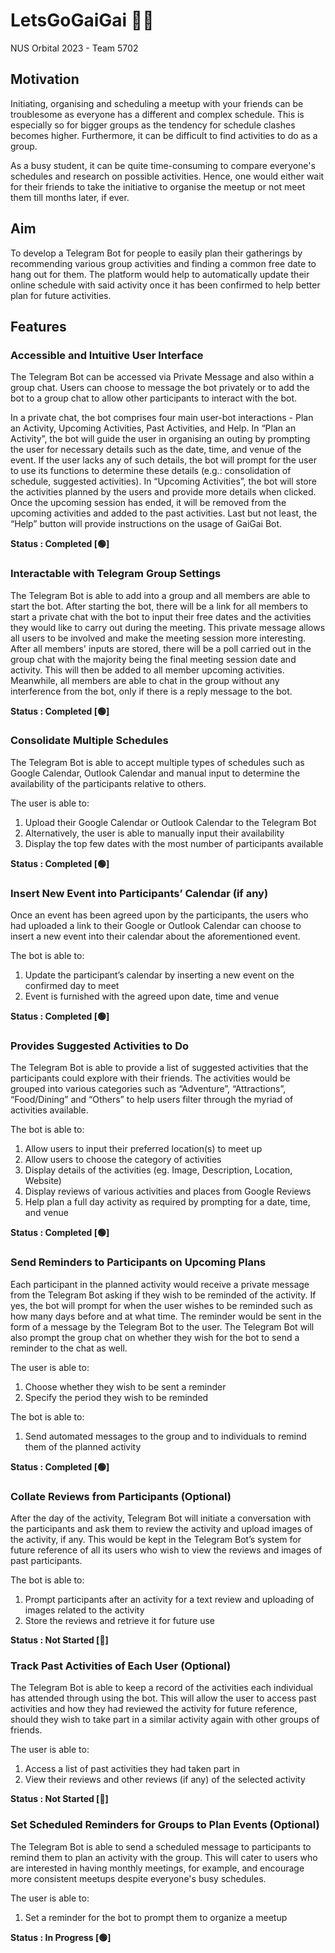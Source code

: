 # LetsGoGaiGai :dancing_women:
NUS Orbital 2023 - Team 5702

## Motivation
Initiating, organising and scheduling a meetup with your friends can be troublesome as everyone has a different and complex schedule. This is especially so for bigger groups as the tendency for schedule clashes becomes higher. Furthermore, it can be difficult to find activities to do as a group. 

As a busy student, it can be quite time-consuming to compare everyone's schedules and research on possible activities. Hence, one would either wait for their friends to take the initiative to organise the meetup or not meet them till months later, if ever.

## Aim
To develop a Telegram Bot for people to easily plan their gatherings by recommending various group activities and finding a common free date to hang out for them. The platform would help to automatically update their online schedule with said activity once it has been confirmed to help better plan for future activities.

## Features
### Accessible and Intuitive User Interface
The Telegram Bot can be accessed via Private Message and also within a group chat. Users can choose to message the bot privately or to add the bot to a group chat to allow other participants to interact with the bot.

In a private chat, the bot comprises four main user-bot interactions - Plan an Activity, Upcoming Activities, Past Activities, and Help. In “Plan an Activity”, the bot will guide the user in organising an outing by prompting the user for necessary details such as the date, time, and venue of the event. If the user lacks any of such details, the bot will prompt for the user to use its functions to determine these details (e.g.: consolidation of schedule, suggested activities). In “Upcoming Activities”, the bot will store the activities planned by the users and provide more details when clicked. Once the upcoming session has ended, it will be removed from the upcoming activities and added to the past activities. Last but not least, the “Help” button will provide instructions on the usage of GaiGai Bot.

**Status : Completed [:green_circle:]**

### Interactable with Telegram Group Settings
The Telegram Bot is able to add into a group and all members are able to start the bot. After starting the bot, there will be a link for all members to start a private chat with the bot to input their free dates and the activities they would like to carry out during the meeting. This private message allows all users to be involved and make the meeting session more interesting. After all members' inputs are stored, there will be a poll carried out in the group chat with the majority being the final meeting session date and activity. This will then be added to all member upcoming activities. Meanwhile, all members are able to chat in the group without any interference from the bot, only if there is a reply message to the bot. 

**Status : Completed [:green_circle:]**

### Consolidate Multiple Schedules
The Telegram Bot is able to accept multiple types of schedules such as Google Calendar, Outlook Calendar and manual input to determine the availability of the participants relative to others.

The user is able to:
1. Upload their Google Calendar or Outlook Calendar to the Telegram Bot
1. Alternatively, the user is able to manually input their availability
1. Display the top few dates with the most number of participants available

**Status : Completed [:green_circle:]**

### Insert New Event into Participants’ Calendar (if any)
Once an event has been agreed upon by the participants, the users who had uploaded a link to their Google or Outlook Calendar can choose to insert a new event into their calendar about the aforementioned event.

The bot is able to:
1. Update the participant’s calendar by inserting a new event on the confirmed day to meet
1. Event is furnished with the agreed upon date, time and venue

**Status : Completed [:green_circle:]**

### Provides Suggested Activities to Do
The Telegram Bot is able to provide a list of suggested activities that the participants could explore with their friends. The activities would be grouped into various categories such as “Adventure”, “Attractions”, “Food/Dining” and “Others” to help users filter through the myriad of activities available.

The bot is able to:
1. Allow users to input their preferred location(s) to meet up
1. Allow users to choose the category of activities 
1. Display details of the activities (eg. Image, Description, Location, Website)
1. Display reviews of various activities and places from Google Reviews
1. Help plan a full day activity as required by prompting for a date, time, and venue

**Status : Completed [:green_circle:]**

### Send Reminders to Participants on Upcoming Plans
Each participant in the planned activity would receive a private message from the Telegram Bot asking if they wish to be reminded of the activity. If yes, the bot will prompt for when the user wishes to be reminded such as how many days before and at what time. The reminder would be sent in the form of a message by the Telegram Bot to the user. The Telegram Bot will also prompt the group chat on whether they wish for the bot to send a reminder to the chat as well.

The user is able to:
1. Choose whether they wish to be sent a reminder
1. Specify the period they wish to be reminded

The bot is able to:
1. Send automated messages to the group and to individuals to remind them of the planned activity

**Status : Completed [:green_circle:]**

### Collate Reviews from Participants (Optional)
After the day of the activity, Telegram Bot will initiate a conversation with the participants and ask them to review the activity and upload images of the activity, if any. This would be kept in the Telegram Bot’s system for future reference of all its users who wish to view the reviews and images of past participants.

The bot is able to:
1. Prompt participants after an activity for a text review and uploading of images related to the activity
1. Store the reviews and retrieve it for future use

**Status : Not Started [:red_circle:]**

### Track Past Activities of Each User (Optional)
The Telegram Bot is able to keep a record of the activities each individual has attended through using the bot. This will allow the user to access past activities and how they had reviewed the activity for future reference, should they wish to take part in a similar activity again with other groups of friends.

The user is able to:
1. Access a list of past activities they had taken part in
1. View their reviews and other reviews (if any) of the selected activity

**Status : Not Started [:red_circle:]**

### Set Scheduled Reminders for Groups to Plan Events (Optional)
The Telegram Bot is able to send a scheduled message to participants to remind them to plan an activity with the group. This will cater to users who are interested in having monthly meetings, for example, and encourage more consistent meetups despite everyone's busy schedules.

The user is able to:
1. Set a reminder for the bot to prompt them to organize a meetup

**Status : In Progress [:green_circle:]**
